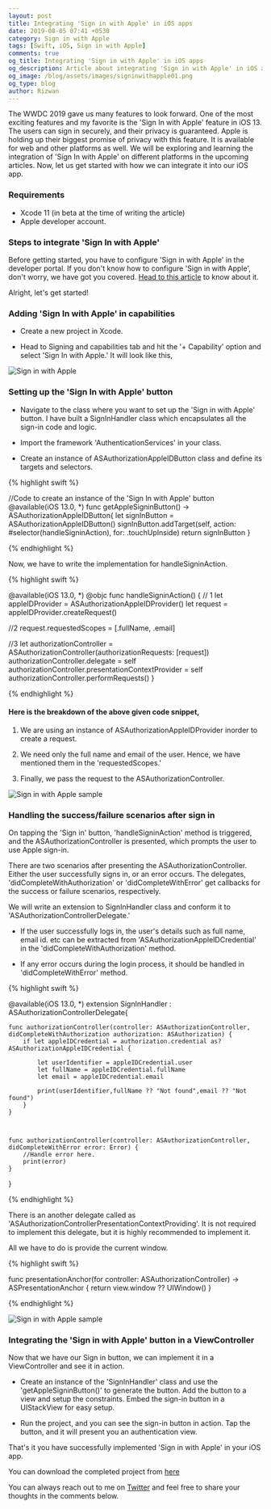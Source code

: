 ```yaml
---
layout: post
title: Integrating 'Sign in with Apple' in iOS apps
date: 2019-08-05 07:41 +0530
category: Sign in with Apple
tags: [Swift, iOS, Sign in with Apple]
comments: true
og_title: Integrating 'Sign in with Apple' in iOS apps
og_description: Article about integrating 'Sign in with Apple' in iOS apps
og_image: /blog/assets/images/signinwithapple01.png
og_type: blog
author: Rizwan
---
```


The WWDC 2019 gave us many features to look forward. One of the most exciting features and my favorite is the 'Sign In with Apple' feature in iOS 13. The users can sign in securely, and their privacy is guaranteed. Apple is holding up their biggest promise of privacy with this feature. It is available for web and other platforms as well. We will be exploring and learning the integration of 'Sign In with Apple' on different platforms in the upcoming articles. Now, let us get started with how we can integrate it into our iOS app.

### Requirements

* Xcode 11 (in beta at the time of writing the article)
* Apple developer account.

### Steps to integrate 'Sign In with Apple'
Before getting started, you have to configure 'Sign in with Apple' in the developer portal. If you don't know how to configure 'Sign in with Apple', don't worry, we have got you covered. [Head to this article](/blog/2019/08/12/enabling-sign-in-with-apple-in-developer-account/) to know about it. 



Alright, let's get started!

### Adding 'Sign In with Apple' in capabilities

- Create a new project in Xcode.

- Head to Signing and capabilities tab and hit the '+ Capability' option and select 'Sign In with Apple.' It will look like this, 

![Sign in with Apple](/blog/assets/images/signinwithapple01.png)


### Setting up the 'Sign In with Apple' button

- Navigate to the class where you want to set up the 'Sign in with Apple' button. I have built a SignInHandler class which encapsulates all the sign-in code and logic.

- Import the framework 'AuthenticationServices' in your class.

- Create an instance of ASAuthorizationAppleIDButton class and define its targets and selectors. 

{% highlight swift %}

//Code to create an instance of the 'Sign In with Apple' button
@available(iOS 13.0, *)
func getAppleSigninButton() -> ASAuthorizationAppleIDButton{
    let signInButton = ASAuthorizationAppleIDButton()
    signInButton.addTarget(self, action: #selector(handleSigninAction), for: .touchUpInside)
    return signInButton
}

{% endhighlight %}

Now, we have to write the implementation for handleSigninAction.

{% highlight swift %}

@available(iOS 13.0, *)
@objc func handleSigninAction() {
// 1
    let appleIDProvider = ASAuthorizationAppleIDProvider()
    let request = appleIDProvider.createRequest()

//2
    request.requestedScopes = [.fullName, .email]

//3
    let authorizationController = ASAuthorizationController(authorizationRequests: [request])
    authorizationController.delegate = self
    authorizationController.presentationContextProvider = self
    authorizationController.performRequests()
}

{% endhighlight %}


#### Here is the breakdown of the above given code snippet,

1. We are using an instance of ASAuthorizationAppleIDProvider inorder to create a request. 


2. We need only the full name and email of the user. Hence, we have mentioned them in the 'requestedScopes.'


3. Finally, we pass the request to the ASAuthorizationController. 

![Sign in with Apple sample](/blog/assets/images/signinwithapple02.png)

### Handling the success/failure scenarios after sign in 

On tapping the 'Sign in' button, 'handleSigninAction' method is triggered, and the ASAuthorizationController is presented, which prompts the user to use Apple sign-in. 

There are two scenarios after presenting the ASAuthorizationController. Either the user successfully signs in, or an error occurs. 
The delegates, 'didCompleteWithAuthorization' or 'didCompleteWithError' get callbacks for the success or failure scenarios, respectively.

We will write an extension to SignInHandler class and conform it to 'ASAuthorizationControllerDelegate.' 

- If the user successfully logs in, the user's details such as  full name, email id. etc can be extracted from 'ASAuthorizationAppleIDCredential' in the 'didCompleteWithAuthorization' method.

- If any error occurs during the login process, it should be handled in 'didCompleteWithError' method. 


{% highlight swift %}

@available(iOS 13.0, *)
extension SignInHandler : ASAuthorizationControllerDelegate{
    
    func authorizationController(controller: ASAuthorizationController, didCompleteWithAuthorization authorization: ASAuthorization) {
        if let appleIDCredential = authorization.credential as? ASAuthorizationAppleIDCredential {
            
            let userIdentifier = appleIDCredential.user
            let fullName = appleIDCredential.fullName
            let email = appleIDCredential.email
            
            print(userIdentifier,fullName ?? "Not found",email ?? "Not found")
        } 
    }
    
    
    
    func authorizationController(controller: ASAuthorizationController, didCompleteWithError error: Error) {
        //Handle error here.
        print(error)
    }
}

{% endhighlight %}

There is an another delegate called as 'ASAuthorizationControllerPresentationContextProviding'. It is not required to implement this delegate, but it is highly recommended to implement it. 

All we have to do is provide the current window. 

{% highlight swift %}


func presentationAnchor(for controller: ASAuthorizationController) -> ASPresentationAnchor {
    return view.window ?? UIWindow()
}

{% endhighlight %}


![Sign in with Apple sample](/blog/assets/images/signinwithapple03.png)

### Integrating the 'Sign in with Apple' button in a ViewController 

Now that we have our Sign in button, we can implement it in a ViewController and see it in action.

- Create an instance of the 'SignInHandler' class and use the 'getAppleSigninButton()' to generate the button.
Add the button to a view and setup the constraints. Embed the sign-in button in a UIStackView for easy setup.

- Run the project, and you can see the sign-in button in action. Tap the button, and it will present you an authentication view.




That's it you have successfully implemented 'Sign in with Apple' in your iOS app.

You can download the completed project from [here](http://bit.ly/signinwithapple)

You can always reach out to me on [Twitter](https://twitter.com/rizwanasifahmed) and feel free to share your thoughts in the comments below. 

